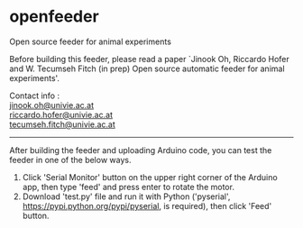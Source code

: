 # openfeeder
Open source feeder for animal experiments

Before building this feeder, please read a paper `Jinook Oh, Riccardo Hofer and W. Tecumseh Fitch (in prep) Open source automatic feeder for animal experiments'.

Contact info :  
jinook.oh@univie.ac.at  
riccardo.hofer@univie.ac.at  
tecumseh.fitch@univie.ac.at  

---

After building the feeder and uploading Arduino code, you can test the feeder in one of the below ways.
1) Click 'Serial Monitor' button on the upper right corner of the Arduino app,
   then type 'feed' and press enter to rotate the motor.
2) Download 'test.py' file and run it with Python ('pyserial', https://pypi.python.org/pypi/pyserial, is required),
   then click 'Feed' button.

